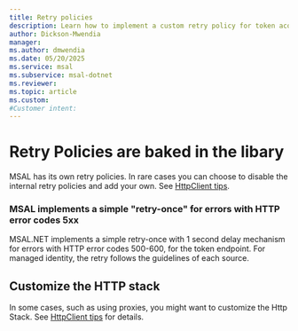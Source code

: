 ```yaml
---
title: Retry policies
description: Learn how to implement a custom retry policy for token acquisition operations in .NET with MSAL. Increase your service availability with our detailed guide.
author: Dickson-Mwendia
manager: 
ms.author: dmwendia
ms.date: 05/20/2025
ms.service: msal
ms.subservice: msal-dotnet
ms.reviewer: 
ms.topic: article
ms.custom: 
#Customer intent: 
---
```


# Retry Policies are baked in the libary

MSAL has its own retry policies. In rare cases you can choose to disable the internal retry policies and add your own. See [HttpClient tips](../httpclient.md).

### MSAL implements a simple "retry-once" for errors with HTTP error codes 5xx

MSAL.NET implements a simple retry-once with 1 second delay mechanism for errors with HTTP error codes 500-600, for the token endpoint.
For managed identity, the retry follows the guidelines of each source.

## Customize the HTTP stack

In some cases, such as using proxies, you might want to customize the Http Stack. See [HttpClient tips](../httpclient.md) for details.


